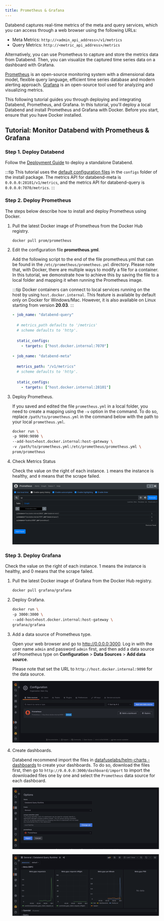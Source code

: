 ```yaml
---
title: Prometheus & Grafana
---
```


Databend captures real-time metrics of the meta and query services, which you can access through a web browser using the following URLs:

- Meta Metrics: `http://<admin_api_address>/v1/metrics`
- Query Metrics: `http://<metric_api_address>/metrics`

Alternatively, you can use Prometheus to capture and store the metrics data from Databend. Then, you can visualize the captured time series data on a dashboard with Grafana.

[Prometheus](https://prometheus.io/) is an open-source monitoring system with a dimensional data model, flexible query language, efficient time series database and modern alerting approach. [Grafana](https://grafana.com/grafana) is an open-source tool used for analyzing and visualizing metrics.

This following tutorial guides you through deploying and integrating Databend, Prometheus, and Grafana. In this tutorial, you'll deploy a local Databend and install Prometheus and Grafana with Docker. Before you start, ensure that you have Docker installed.

## Tutorial: Monitor Databend with Prometheus & Grafana

### Step 1. Deploy Databend

Follow the [Deployment Guide](https://databend.rs/doc/deploy) to deploy a standalone Databend.

:::tip
This tutorial uses the [default configuration files](https://github.com/datafuselabs/databend/tree/main/scripts/distribution/configs) in the `configs` folder of the install package. The metrics API for databend-meta is `0.0.0.0:28101/v1/metrics`, and the metrics API for databend-query is `0.0.0.0:7070/metrics`.
:::

### Step 2. Deploy Prometheus

The steps below describe how to install and deploy Prometheus using Docker.

1. Pull the latest Docker image of Prometheus from the Docker Hub registry.

   ```bash
   docker pull prom/prometheus
   ```

2. Edit the configuration file **prometheus.yml**.

   Add the following script to the end of the file prometheus.yml that can be found in the `/etc/prometheus/prometheus.yml` directory. Please note that, with Docker, there are multiple ways to modify a file for a container. In this tutorial, we demonstrate how to achieve this by saving the file to a local folder and mapping it when running the Prometheus image.

   :::tip
   Docker containers can connect to local services running on the host by using `host.docker.internal`. This feature is available by default only on Docker for Windows/Mac. However, it is also available on Linux starting from version **20.03**.
   :::

   ```yaml
   - job_name: "databend-query"

     # metrics_path defaults to '/metrics'
     # scheme defaults to 'http'.

     static_configs:
       - targets: ["host.docker.internal:7070"]

   - job_name: "databend-meta"

     metrics_path: "/v1/metrics"
     # scheme defaults to 'http'.

     static_configs:
       - targets: ["host.docker.internal:28101"]
   ```

3. Deploy Prometheus.

   If you saved and edited the file `prometheus.yml` in a local folder, you need to create a mapping using the `-v` option in the command. To do so, replace `/path/to/prometheus.yml` in the command below with the path to your local `prometheus.yml`.

   ```bash
   docker run \
   -p 9090:9090 \
   --add-host=host.docker.internal:host-gateway \
   -v /path/to/prometheus.yml:/etc/prometheus/prometheus.yml \
   prom/prometheus
   ```

4. Check Metrics Status

   Check the value on the right of each instance. `1` means the instance is healthy, and `0` means that the scrape failed.

   ![Prometheus up](../../public/img/tracing/prometheus-up.png)

### Step 3. Deploy Grafana

Check the value on the right of each instance. 1 means the instance is healthy, and 0 means that the scrape failed.

1. Pull the latest Docker image of Grafana from the Docker Hub registry.

   ```bash
   docker pull grafana/grafana
   ```

2. Deploy Grafana.

   ```bash
   docker run \
   -p 3000:3000 \
   --add-host=host.docker.internal:host-gateway \
   grafana/grafana
   ```

3. Add a data source of Prometheus type.

   Open your web browser and go to http://0.0.0.0:3000. Log in with the user name `admin` and password `admin` first, and then add a data source of Prometheus type on **Configuration** > **Data Sources** > **Add data source**.

   Please note that set the URL to `http://host.docker.internal:9090` for the data source.

   ![Grafana data source](../../public/img/tracing/grafana-datasource.png)

4. Create dashboards.

   Databend recommend import the files in [datafuselabs/helm-charts - dashboards](https://github.com/datafuselabs/helm-charts/tree/main/dashboards) to create your dashboards. To do so, download the files first, then go to `http://0.0.0.0:3000/dashboard/import` to import the downloaded files one by one and select the `Prometheus` data source for each dashboard.

   ![Grafana import query json](../../public/img/tracing/grafana-query-json.png)

   ![Grafana query dashboard](../../public/img/tracing/grafana-query-dashboard.png)
